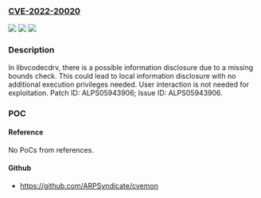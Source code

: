 ### [CVE-2022-20020](https://cve.mitre.org/cgi-bin/cvename.cgi?name=CVE-2022-20020)
![](https://img.shields.io/static/v1?label=Product&message=MT6739%2C%20MT6768%2C%20MT6779%2C%20MT6781%2C%20MT6785%2C%20MT6833%2C%20MT6853%2C%20MT6873%2C%20MT6877%2C%20MT6885%2C%20MT6893%2C%20MT8167%2C%20MT8168%2C%20MT8173%2C%20MT8185%2C%20MT8321%2C%20MT8362A%2C%20MT8365%2C%20MT8385%2C%20MT8765%2C%20MT8766%2C%20MT8768%2C%20MT8786%2C%20MT8788%2C%20MT8789%2C%20MT8791%2C%20MT8797&color=blue)
![](https://img.shields.io/static/v1?label=Version&message=Android%2011.0%20&color=brightgreen)
![](https://img.shields.io/static/v1?label=Vulnerability&message=Information%20Disclosure&color=brightgreen)

### Description

In libvcodecdrv, there is a possible information disclosure due to a missing bounds check. This could lead to local information disclosure with no additional execution privileges needed. User interaction is not needed for exploitation. Patch ID: ALPS05943906; Issue ID: ALPS05943906.

### POC

#### Reference
No PoCs from references.

#### Github
- https://github.com/ARPSyndicate/cvemon

